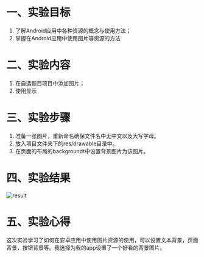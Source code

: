 # 一、实验目标

1. 了解Android应用中各种资源的概念与使用方法；
2. 掌握在Android应用中使用图片等资源的方法

# 二、实验内容

1. 在自选题目项目中添加图片；
2. 使用显示

# 三、实验步骤

1. 准备一张图片，重新命名确保文件名中无中文以及大写字母。
2. 放入项目文件夹下的res/drawable目录中。
3. 在页面的布局的backgroundt中设置背景图片为该图片。

# 四、实验结果

![result](https://raw.githubusercontent.com/Unknowuse/android-labs-2020/master/students/net1814080903212/lab3result.png)

# 五、实验心得
这次实验学习了如何在安卓应用中使用图片资源的使用，可以设置文本背景，页面背景，按钮背景等。我选择为我的app设置了一个好看的背景图片。

